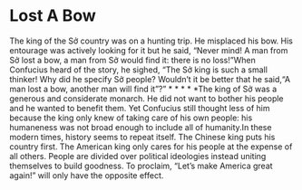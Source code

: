 # Lost A Bow

The king of the Sở country was on a hunting trip. He misplaced his bow. His entourage was actively looking for it but he said, “Never mind! A man from Sở lost a bow, a man from Sở would find it: there is no loss!”When Confucius heard of the story, he sighed, “The Sở king is such a small thinker! Why did he specify Sở people? Wouldn’t it be better that he said,“A man lost a bow, another man will find it”?”      ​* * * * *​The king of Sở was a generous and considerate monarch. He did not want to bother his people and he wanted to benefit them. Yet Confucius still thought less of him because the king only knew of taking care of his own people: his humaneness was not broad enough to include all of humanity.​In these modern times, history seems to repeat itself. The Chinese king puts his country first. The American king only cares for his people at the expense of all others. People are divided over political ideologies instead uniting themselves to build goodness. To proclaim, “Let’s make America great again!” will only have the opposite effect.